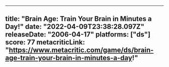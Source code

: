 
---
title: "Brain Age: Train Your Brain in Minutes a Day!"
date: "2022-04-09T23:38:28.097Z"
releaseDate: "2006-04-17"
platforms: ["ds"]
score: 77
metacriticLink: "https://www.metacritic.com/game/ds/brain-age-train-your-brain-in-minutes-a-day!"
---
